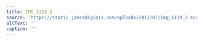 ```yaml
---
title: IMG_1119_2
source: 'https://static.jamesdigioia.com/uploads/2012/07/img_1119_2-scaled.jpg'
altText: ''
caption: ''
---
```


